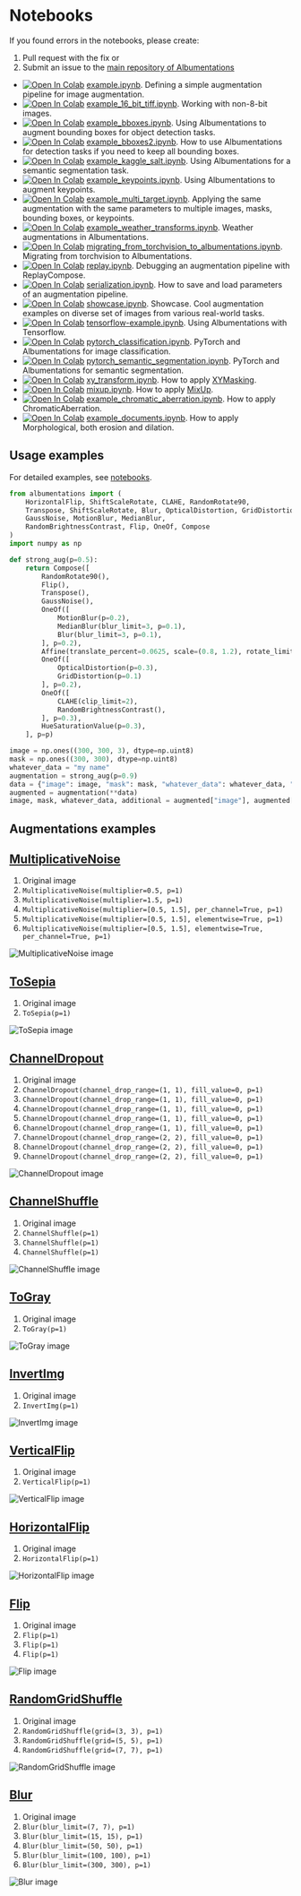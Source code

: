 # Notebooks

If you found errors in the notebooks, please create:

1. Pull request with the fix
or
2. Submit an issue to the [main repository of Albumentations](https://github.com/albumentations-team/albumentations/issues)

- [![Open In Colab](https://colab.research.google.com/assets/colab-badge.svg)](https://colab.research.google.com/github/albumentations-team/albumentations_examples/blob/main/notebooks/example.ipynb) [example.ipynb](notebooks/example.ipynb). Defining a simple augmentation pipeline for image augmentation.
- [![Open In Colab](https://colab.research.google.com/assets/colab-badge.svg)](https://colab.research.google.com/github/albumentations-team/albumentations_examples/blob/main/notebooks/example_16_bit_tiff.ipynb) [example_16_bit_tiff.ipynb](notebooks/example_16_bit_tiff.ipynb). Working with non-8-bit images.
- [![Open In Colab](https://colab.research.google.com/assets/colab-badge.svg)](https://colab.research.google.com/github/albumentations-team/albumentations_examples/blob/main/notebooks/example_bboxes.ipynb) [example_bboxes.ipynb](notebooks/example_bboxes.ipynb). Using Albumentations to augment bounding boxes for object detection tasks.
- [![Open In Colab](https://colab.research.google.com/assets/colab-badge.svg)](https://colab.research.google.com/github/albumentations-team/albumentations_examples/blob/main/notebooks/example_bboxes2.ipynb) [example_bboxes2.ipynb](notebooks/example_bboxes2.ipynb). How to use Albumentations for detection tasks if you need to keep all bounding boxes.
- [![Open In Colab](https://colab.research.google.com/assets/colab-badge.svg)](https://colab.research.google.com/github/albumentations-team/albumentations_examples/blob/main/notebooks/example_kaggle_salt.ipynb) [example_kaggle_salt.ipynb](notebooks/example_kaggle_salt.ipynb). Using Albumentations for a semantic segmentation task.
- [![Open In Colab](https://colab.research.google.com/assets/colab-badge.svg)](https://colab.research.google.com/github/albumentations-team/albumentations_examples/blob/main/notebooks/example_keypoints.ipynb) [example_keypoints.ipynb](notebooks/example_keypoints.ipynb). Using Albumentations to augment keypoints.
- [![Open In Colab](https://colab.research.google.com/assets/colab-badge.svg)](https://colab.research.google.com/github/albumentations-team/albumentations_examples/blob/main/notebooks/example_multi_target.ipynb) [example_multi_target.ipynb](notebooks/example_multi_target.ipynb). Applying the same augmentation with the same parameters to multiple images, masks, bounding boxes, or keypoints.
- [![Open In Colab](https://colab.research.google.com/assets/colab-badge.svg)](https://colab.research.google.com/github/albumentations-team/albumentations_examples/blob/main/notebooks/example_weather_transforms.ipynb) [example_weather_transforms.ipynb](notebooks/example_weather_transforms.ipynb). Weather augmentations in Albumentations.
- [![Open In Colab](https://colab.research.google.com/assets/colab-badge.svg)](https://colab.research.google.com/github/albumentations-team/albumentations_examples/blob/main/notebooks/migrating_from_torchvision_to_albumentations.ipynb) [migrating_from_torchvision_to_albumentations.ipynb](notebooks/migrating_from_torchvision_to_albumentations.ipynb). Migrating from torchvision to Albumentations.
- [![Open In Colab](https://colab.research.google.com/assets/colab-badge.svg)](https://colab.research.google.com/github/albumentations-team/albumentations_examples/blob/main/notebooks/replay.ipynb) [replay.ipynb](notebooks/replay.ipynb). Debugging an augmentation pipeline with ReplayCompose.
- [![Open In Colab](https://colab.research.google.com/assets/colab-badge.svg)](https://colab.research.google.com/github/albumentations-team/albumentations_examples/blob/main/notebooks/serialization.ipynb) [serialization.ipynb](notebooks/serialization.ipynb). How to save and load parameters of an augmentation pipeline.
- [![Open In Colab](https://colab.research.google.com/assets/colab-badge.svg)](https://colab.research.google.com/github/albumentations-team/albumentations_examples/blob/main/notebooks/showcase.ipynb) [showcase.ipynb](notebooks/showcase.ipynb). Showcase. Cool augmentation examples on diverse set of images from various real-world tasks.
- [![Open In Colab](https://colab.research.google.com/assets/colab-badge.svg)](https://colab.research.google.com/github/albumentations-team/albumentations_examples/blob/main/notebooks/tensorflow-example.ipynb) [tensorflow-example.ipynb](notebooks/tensorflow-example.ipynb). Using Albumentations with Tensorflow.
- [![Open In Colab](https://colab.research.google.com/assets/colab-badge.svg)](https://colab.research.google.com/github/albumentations-team/albumentations_examples/blob/main/notebooks/pytorch_classification.ipynb) [pytorch_classification.ipynb](notebooks/pytorch_classification.ipynb). PyTorch and Albumentations for image classification.
- [![Open In Colab](https://colab.research.google.com/assets/colab-badge.svg)](https://colab.research.google.com/github/albumentations-team/albumentations_examples/blob/main/notebooks/pytorch_semantic_segmentation.ipynb) [pytorch_semantic_segmentation.ipynb](notebooks/pytorch_semantic_segmentation.ipynb). PyTorch and Albumentations for semantic segmentation.
- [![Open In Colab](https://colab.research.google.com/assets/colab-badge.svg)](https://colab.research.google.com/github/albumentations-team/albumentations_examples/blob/main/notebooks/example_xymasking.ipynb) [xy_transform.ipynb](notebooks/example_xymasking.ipynb). How to apply [XYMasking](https://albumentations.ai/docs/api_reference/augmentations/dropout/xy_masking/#xymasking-augmentation-augmentationsdropoutxy_masking).
- [![Open In Colab](https://colab.research.google.com/assets/colab-badge.svg)](https://colab.research.google.com/github/albumentations-team/albumentations_examples/blob/main/notebooks/example_mixup.ipynb) [mixup.ipynb](notebooks/example_mixup.ipynb). How to apply [MixUp](https://albumentations.ai/docs/api_reference/augmentations/mixing).
- [![Open In Colab](https://colab.research.google.com/assets/colab-badge.svg)](https://colab.research.google.com/github/albumentations-team/albumentations_examples/blob/main/notebooks/example_chromatic_aberration.ipynb) [example_chromatic_aberration.ipynb](notebooks/example_chromatic_aberration.ipynb). How to apply ChromaticAberration.
- [![Open In Colab](https://colab.research.google.com/assets/colab-badge.svg)](https://colab.research.google.com/github/albumentations-team/albumentations_examples/blob/main/notebooks/example_documents.ipynb) [example_documents.ipynb](notebooks/example_documents.ipynb). How to apply Morphological, both erosion and dilation.

## Usage examples

For detailed examples, see [notebooks](https://github.com/albumentations-team/albumentations_examples/tree/main/notebooks).

```python
from albumentations import (
    HorizontalFlip, ShiftScaleRotate, CLAHE, RandomRotate90,
    Transpose, ShiftScaleRotate, Blur, OpticalDistortion, GridDistortion, HueSaturationValue,
    GaussNoise, MotionBlur, MedianBlur,
    RandomBrightnessContrast, Flip, OneOf, Compose
)
import numpy as np

def strong_aug(p=0.5):
    return Compose([
        RandomRotate90(),
        Flip(),
        Transpose(),
        GaussNoise(),
        OneOf([
            MotionBlur(p=0.2),
            MedianBlur(blur_limit=3, p=0.1),
            Blur(blur_limit=3, p=0.1),
        ], p=0.2),
        Affine(translate_percent=0.0625, scale=(0.8, 1.2), rotate_limit=(-45, 45), p=0.2),
        OneOf([
            OpticalDistortion(p=0.3),
            GridDistortion(p=0.1)
        ], p=0.2),
        OneOf([
            CLAHE(clip_limit=2),
            RandomBrightnessContrast(),
        ], p=0.3),
        HueSaturationValue(p=0.3),
    ], p=p)

image = np.ones((300, 300, 3), dtype=np.uint8)
mask = np.ones((300, 300), dtype=np.uint8)
whatever_data = "my name"
augmentation = strong_aug(p=0.9)
data = {"image": image, "mask": mask, "whatever_data": whatever_data, "additional": "hello"}
augmented = augmentation(**data)
image, mask, whatever_data, additional = augmented["image"], augmented["mask"], augmented["whatever_data"], augmented["additional"]
```

## Augmentations examples

[MultiplicativeNoise]([MultiplicativeNoise](https://albumentations.ai/docs/api_reference/full_reference/?h=multiplicativenoise#albumentations.augmentations.transforms.MultiplicativeNoise))
-------------------

1. Original image
2. `MultiplicativeNoise(multiplier=0.5, p=1)`
3. `MultiplicativeNoise(multiplier=1.5, p=1)`
4. `MultiplicativeNoise(multiplier=[0.5, 1.5], per_channel=True, p=1)`
5. `MultiplicativeNoise(multiplier=[0.5, 1.5], elementwise=True, p=1)`
6. `MultiplicativeNoise(multiplier=[0.5, 1.5], elementwise=True, per_channel=True, p=1)`

![MultiplicativeNoise image](images/augs_examples/MultiplicativeNoise.jpg)

[ToSepia]([ToSepia](https://albumentations.ai/docs/api_reference/full_reference/?h=tosepia#albumentations.augmentations.transforms.ToSepia))
-------

1. Original image
2. `ToSepia(p=1)`

![ToSepia image](images/augs_examples/ToSepia.jpg)

[ChannelDropout]([ChannelDropout](https://albumentations.ai/docs/api_reference/augmentations/dropout/channel_dropout/?h=channeld#channeldropout-augmentation-augmentationsdropoutchannel_dropout))
--------------

1. Original image
2. `ChannelDropout(channel_drop_range=(1, 1), fill_value=0, p=1)`
3. `ChannelDropout(channel_drop_range=(1, 1), fill_value=0, p=1)`
4. `ChannelDropout(channel_drop_range=(1, 1), fill_value=0, p=1)`
5. `ChannelDropout(channel_drop_range=(1, 1), fill_value=0, p=1)`
6. `ChannelDropout(channel_drop_range=(1, 1), fill_value=0, p=1)`
7. `ChannelDropout(channel_drop_range=(2, 2), fill_value=0, p=1)`
8. `ChannelDropout(channel_drop_range=(2, 2), fill_value=0, p=1)`
9. `ChannelDropout(channel_drop_range=(2, 2), fill_value=0, p=1)`

![ChannelDropout image](images/augs_examples/ChannelDropout.jpg)

[ChannelShuffle]([ChannelShuffle](https://albumentations.ai/docs/api_reference/full_reference/?h=channelshu#albumentations.augmentations.transforms.ChannelShuffle))
--------------

1. Original image
2. `ChannelShuffle(p=1)`
3. `ChannelShuffle(p=1)`
4. `ChannelShuffle(p=1)`

![ChannelShuffle image](images/augs_examples/ChannelShuffle.jpg)

[ToGray]([ToGray](https://albumentations.ai/docs/api_reference/full_reference/?h=togray#albumentations.augmentations.transforms.ToGray))
------

1. Original image
2. `ToGray(p=1)`

![ToGray image](images/augs_examples/ToGray.jpg)

[InvertImg]([InvertImg](https://albumentations.readthedocs.io/en/latest/api/augmentations.html#albumentations.augmentations.transforms.InvertImg))
---------

1. Original image
2. `InvertImg(p=1)`

![InvertImg image](images/augs_examples/InvertImg.jpg)


[VerticalFlip]([VerticalFlip](https://albumentations.ai/docs/api_reference/full_reference/?h=vertical#albumentations.augmentations.geometric.transforms.VerticalFlip))
------------

1. Original image
2. `VerticalFlip(p=1)`

![VerticalFlip image](images/augs_examples/VerticalFlip.jpg)

[HorizontalFlip]([HorizontalFlip](https://albumentations.ai/docs/api_reference/full_reference/?h=vertical#albumentations.augmentations.geometric.transforms.VerticalFlip))
--------------

1. Original image
2. `HorizontalFlip(p=1)`

![HorizontalFlip image](images/augs_examples/HorizontalFlip.jpg)

[Flip]([Flip](https://albumentations.ai/docs/api_reference/full_reference/?h=flip#albumentations.augmentations.geometric.transforms.Flip))
----

1. Original image
2. `Flip(p=1)`
3. `Flip(p=1)`
4. `Flip(p=1)`

![Flip image](images/augs_examples/Flip.jpg)

[RandomGridShuffle]([RandomGridShuffle](https://albumentations.ai/docs/api_reference/full_reference/?h=randomgridshuffle#albumentations.augmentations.transforms.RandomGridShuffle))
-----------------

1. Original image
2. `RandomGridShuffle(grid=(3, 3), p=1)`
3. `RandomGridShuffle(grid=(5, 5), p=1)`
4. `RandomGridShuffle(grid=(7, 7), p=1)`

![RandomGridShuffle image](images/augs_examples/RandomGridShuffle.jpg)

[Blur]([Blur](https://albumentations.ai/docs/api_reference/augmentations/blur/transforms/?h=blur#albumentations.augmentations.blur.transforms.Blur))
----

1. Original image
2. `Blur(blur_limit=(7, 7), p=1)`
3. `Blur(blur_limit=(15, 15), p=1)`
4. `Blur(blur_limit=(50, 50), p=1)`
5. `Blur(blur_limit=(100, 100), p=1)`
6. `Blur(blur_limit=(300, 300), p=1)`

![Blur image](images/augs_examples/Blur.jpg)
